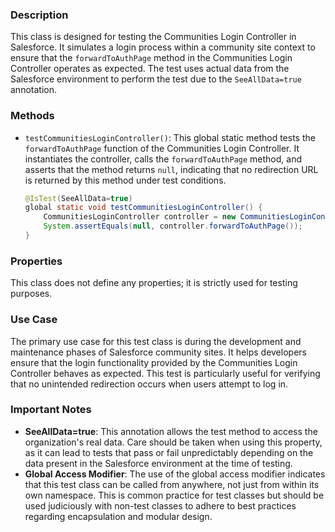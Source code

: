 ### Description

This class is designed for testing the Communities Login Controller in Salesforce. It simulates a login process within a community site context to ensure that the `forwardToAuthPage` method in the Communities Login Controller operates as expected. The test uses actual data from the Salesforce environment to perform the test due to the `SeeAllData=true` annotation.

### Methods

- `testCommunitiesLoginController()`: This global static method tests the `forwardToAuthPage` function of the Communities Login Controller. It instantiates the controller, calls the `forwardToAuthPage` method, and asserts that the method returns `null`, indicating that no redirection URL is returned by this method under test conditions.

  ```java
  @IsTest(SeeAllData=true) 
  global static void testCommunitiesLoginController() {
      CommunitiesLoginController controller = new CommunitiesLoginController();
      System.assertEquals(null, controller.forwardToAuthPage());       
  }
  ```

### Properties

This class does not define any properties; it is strictly used for testing purposes.

### Use Case

The primary use case for this test class is during the development and maintenance phases of Salesforce community sites. It helps developers ensure that the login functionality provided by the Communities Login Controller behaves as expected. This test is particularly useful for verifying that no unintended redirection occurs when users attempt to log in.

### Important Notes

- **SeeAllData=true**: This annotation allows the test method to access the organization's real data. Care should be taken when using this property, as it can lead to tests that pass or fail unpredictably depending on the data present in the Salesforce environment at the time of testing.
- **Global Access Modifier**: The use of the global access modifier indicates that this test class can be called from anywhere, not just from within its own namespace. This is common practice for test classes but should be used judiciously with non-test classes to adhere to best practices regarding encapsulation and modular design.